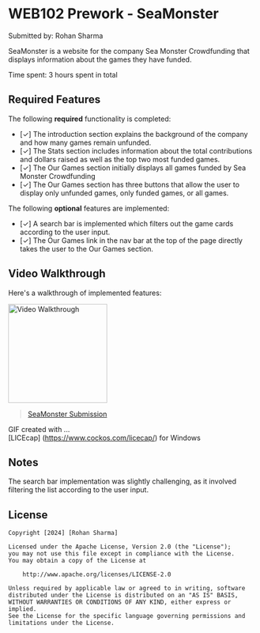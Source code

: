 # WEB102 Prework - SeaMonster

Submitted by: Rohan Sharma

SeaMonster is a website for the company Sea Monster Crowdfunding that displays information about the games they have funded.

Time spent: 3 hours spent in total

## Required Features

The following **required** functionality is completed:

* [✓] The introduction section explains the background of the company and how many games remain unfunded.
* [✓] The Stats section includes information about the total contributions and dollars raised as well as the top two most funded games.
* [✓] The Our Games section initially displays all games funded by Sea Monster Crowdfunding
* [✓] The Our Games section has three buttons that allow the user to display only unfunded games, only funded games, or all games.

The following **optional** features are implemented:

* [✓] A search bar is implemented which filters out the game cards according to the user input.
* [✓] The Our Games link in the nav bar at the top of the page directly takes the user to the Our Games section.

## Video Walkthrough

Here's a walkthrough of implemented features:

<img src='https://imgur.com/a/8rT7UWS' title='Video Walkthrough' width='200px' alt='Video Walkthrough' />
<blockquote class="imgur-embed-pub" lang="en" data-id="a/8rT7UWS"  ><a href="//imgur.com/a/8rT7UWS">SeaMonster Submission</a></blockquote><script async src="//s.imgur.com/min/embed.js" charset="utf-8"></script>

<!-- Replace this with whatever GIF tool you used! -->
GIF created with ...  
[LICEcap] (https://www.cockos.com/licecap/) for Windows


## Notes

The search bar implementation was slightly challenging, as it involved filtering the list according to the user input.

## License

    Copyright [2024] [Rohan Sharma]

    Licensed under the Apache License, Version 2.0 (the "License");
    you may not use this file except in compliance with the License.
    You may obtain a copy of the License at

        http://www.apache.org/licenses/LICENSE-2.0

    Unless required by applicable law or agreed to in writing, software
    distributed under the License is distributed on an "AS IS" BASIS,
    WITHOUT WARRANTIES OR CONDITIONS OF ANY KIND, either express or implied.
    See the License for the specific language governing permissions and
    limitations under the License.
